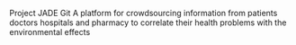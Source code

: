 Project JADE 
Git 
A platform for crowdsourcing information from patients doctors hospitals and pharmacy to correlate their health problems with the environmental effects